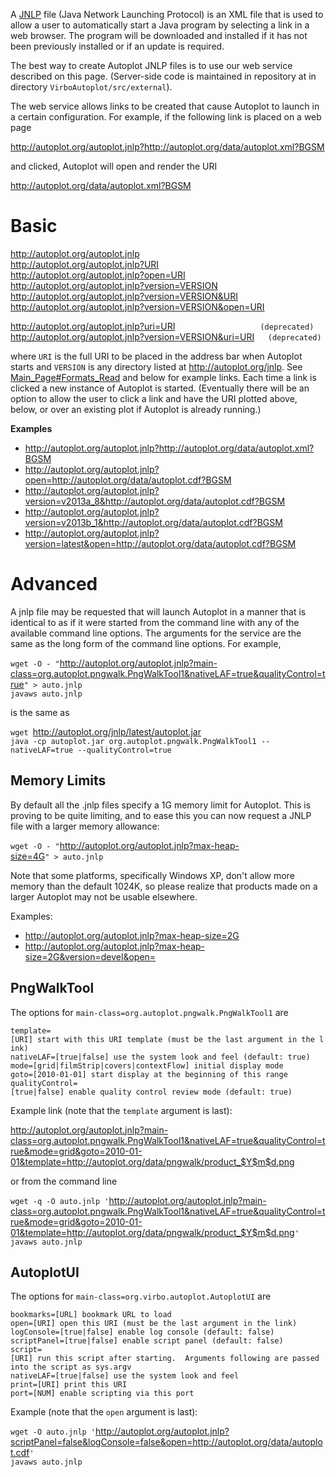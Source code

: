 A [JNLP](http://en.wikipedia.org/wiki/Java_Web_Start) file (Java Network
Launching Protocol) is an XML file that is used to allow a user to
automatically start a Java program by selecting a link in a web browser.
The program will be downloaded and installed if it has not been
previously installed or if an update is required.

The best way to create Autoplot JNLP files is to use our web service
described on this page. (Server-side code is maintained in repository at
in directory `VirboAutoplot/src/external`).

The web service allows links to be created that cause Autoplot to launch
in a certain configuration. For example, if the following link is placed
on a web page

<http://autoplot.org/autoplot.jnlp?http://autoplot.org/data/autoplot.xml?BGSM>

and clicked, Autoplot will open and render the URI

<http://autoplot.org/data/autoplot.xml?BGSM>

# Basic

<http://autoplot.org/autoplot.jnlp>`                     `  
<http://autoplot.org/autoplot.jnlp?URI>`                     `  
<http://autoplot.org/autoplot.jnlp?open=URI>  
<http://autoplot.org/autoplot.jnlp?version=VERSION>`                     `  
<http://autoplot.org/autoplot.jnlp?version=VERSION&URI>`     `  
<http://autoplot.org/autoplot.jnlp?version=VERSION&open=URI>

<http://autoplot.org/autoplot.jnlp?uri=URI>`                   (deprecated)`  
<http://autoplot.org/autoplot.jnlp?version=VERSION&uri=URI>`   (deprecated)`

where `URI` is the full URI to be placed in the address bar when
Autoplot starts and `VERSION` is any directory listed at
<http://autoplot.org/jnlp>. See
[Main\_Page\#Formats\_Read](Main_Page#Formats_Read "wikilink") and below
for example links. Each time a link is clicked a new instance of
Autoplot is started. (Eventually there will be an option to allow the
user to click a link and have the URI plotted above, below, or over an
existing plot if Autoplot is already running.)

**Examples**

  - <http://autoplot.org/autoplot.jnlp?http://autoplot.org/data/autoplot.xml?BGSM>
  - <http://autoplot.org/autoplot.jnlp?open=http://autoplot.org/data/autoplot.cdf?BGSM>
  - <http://autoplot.org/autoplot.jnlp?version=v2013a_8&http://autoplot.org/data/autoplot.cdf?BGSM>
  - <http://autoplot.org/autoplot.jnlp?version=v2013b_1&http://autoplot.org/data/autoplot.cdf?BGSM>
  - <http://autoplot.org/autoplot.jnlp?version=latest&open=http://autoplot.org/data/autoplot.cdf?BGSM>

# Advanced

A jnlp file may be requested that will launch Autoplot in a manner that
is identical to as if it were started from the command line with any of
the available command line options. The arguments for the service are
the same as the long form of the command line options. For example,

`wget -O - "`<http://autoplot.org/autoplot.jnlp?main-class=org.autoplot.pngwalk.PngWalkTool1&nativeLAF=true&qualityControl=true>`" > auto.jnlp`  
`javaws auto.jnlp`

is the same as

`wget `<http://autoplot.org/jnlp/latest/autoplot.jar>  
`java -cp autoplot.jar org.autoplot.pngwalk.PngWalkTool1 --nativeLAF=true --qualityControl=true`

## Memory Limits

By default all the .jnlp files specify a 1G memory limit for Autoplot.
This is proving to be quite limiting, and to ease this you can now
request a JNLP file with a larger memory allowance:

`wget -O - "`<http://autoplot.org/autoplot.jnlp?max-heap-size=4G>`" > auto.jnlp`

Note that some platforms, specifically Windows XP, don't allow more
memory than the default 1024K, so please realize that products made on a
larger Autoplot may not be usable elsewhere.

Examples:

  - <http://autoplot.org/autoplot.jnlp?max-heap-size=2G>
  - <http://autoplot.org/autoplot.jnlp?max-heap-size=2G&version=devel&open=>

## PngWalkTool

The options for `main-class=org.autoplot.pngwalk.PngWalkTool1` are

`template=[URI] start with this URI template (must be the last argument in the link)`  
`nativeLAF=[true|false] use the system look and feel (default: true)`  
`mode=[grid|filmStrip|covers|contextFlow] initial display mode`  
`goto=[2010-01-01] start display at the beginning of this range`  
`qualityControl=[true|false] enable quality control review mode (default: true)`

Example link (note that the `template` argument is last):

<http://autoplot.org/autoplot.jnlp?main-class=org.autoplot.pngwalk.PngWalkTool1&nativeLAF=true&qualityControl=true&mode=grid&goto=2010-01-01&template=http://autoplot.org/data/pngwalk/product_$Y$m$d.png>

or from the command line

`wget -q -O auto.jnlp '`<http://autoplot.org/autoplot.jnlp?main-class=org.autoplot.pngwalk.PngWalkTool1&nativeLAF=true&qualityControl=true&mode=grid&goto=2010-01-01&template=http://autoplot.org/data/pngwalk/product_$Y$m$d.png>`'`  
`javaws auto.jnlp`

## AutoplotUI

The options for `main-class=org.virbo.autoplot.AutoplotUI` are

`bookmarks=[URL] bookmark URL to load `  
`open=[URI] open this URI (must be the last argument in the link)`  
`logConsole=[true|false] enable log console (default: false)`  
`scriptPanel=[true|false] enable script panel (default: false)`  
`script=[URI] run this script after starting.  Arguments following are passed into the script as sys.argv`  
`nativeLAF=[true|false] use the system look and feel`  
`print=[URI] print this URI`  
`port=[NUM] enable scripting via this port`

Example (note that the `open` argument is last):

`wget -O auto.jnlp '`<http://autoplot.org/autoplot.jnlp?scriptPanel=false&logConsole=false&open=http://autoplot.org/data/autoplot.cdf>`'`  
`javaws auto.jnlp`
